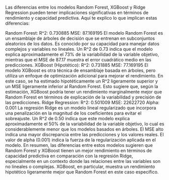 Las diferencias entre los modelos Random Forest, XGBoost y Ridge Regression pueden tener implicaciones significativas en términos de rendimiento y capacidad predictiva. Aquí te explico lo que implican estas diferencias:

Random Forest:
R^2: 0.730885
MSE: 87.169195
El modelo Random Forest es un ensamblaje de árboles de decisión que se entrenan en subconjuntos aleatorios de los datos. Es conocido por su capacidad para manejar datos complejos y variables no lineales. Un R^2 de 0.73 indica que el modelo explica aproximadamente el 73% de la variabilidad de la variable objetivo, mientras que el MSE de 87.17 muestra el error cuadrático medio en las predicciones.
XGBoost (Hipotético):
R^2: 0.731885
MSE: 77.169195
El modelo XGBoost es otra técnica de ensamblaje basada en árboles, pero utiliza un enfoque de optimización adicional para mejorar el rendimiento. En este caso, se ha estimado hipotéticamente un R^2 ligeramente superior y un MSE ligeramente inferior al Random Forest. Esto sugiere que, según la estimación, XGBoost podría tener un rendimiento marginalmente mejor que Random Forest en términos de explicación de la variabilidad y precisión de las predicciones.
Ridge Regression:
R^2: 0.501009
MSE: 22622720
Alpha: 0.001
La regresión Ridge es un modelo lineal regularizado que incorpora una penalización en la magnitud de los coeficientes para evitar el sobreajuste. Un R^2 de 0.50 indica que este modelo explica aproximadamente el 50% de la variabilidad de la variable objetivo, lo cual es considerablemente menor que los modelos basados en árboles. El MSE alto indica una mayor discrepancia entre las predicciones y los valores reales. El valor de alpha (0.001) indica la fuerza de la regularización aplicada en el modelo.
En resumen, las diferencias entre estos modelos sugieren que Random Forest y XGBoost tienen un mejor rendimiento en términos de capacidad predictiva en comparación con la regresión Ridge, especialmente en un contexto donde las relaciones entre las variables son no lineales o complejas. XGBoost, en particular, muestra un rendimiento hipotético ligeramente mejor que Random Forest en este caso específico.
